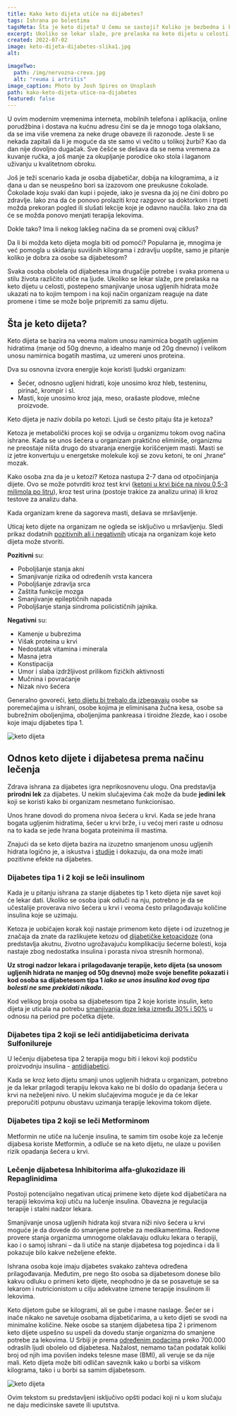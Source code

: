 ```yaml
---
title: Kako keto dijeta utiče na dijabetes?
tags: Ishrana po bolestima
tagsMeta: Šta je keto dijeta? U čemu se sastoji? Koliko je bezbedna i koje su dobre i loše strane keto dijete? Koje osobe smeju da je sprovode?
excerpt: Ukoliko se lekar slaže, pre prelaska na keto dijetu u celosti, postepeno smanjivanje unosa ugljenih hidrata može ukazati na to kojim tempom i na koji način organizam reaguje na date promene i time se može bolje pripremiti za samu dijetu.
created: 2022-07-02
image: keto-dijeta-dijabetes-slika1.jpg
alt:

imageTwo:
  path: /img/nervozna-creva.jpg
  alt: "reuma i artritis"
image_caption: Photo by Josh Spires on Unsplash
path: kako-keto-dijeta-utice-na-dijabetes
featured: false
---
```


U ovim modernim vremenima interneta, mobilnih telefona i aplikacija, online porudžbina i dostava na kućnu adresu čini se da je mnogo toga olakšano, da se ima više vremena za neke druge obaveze ili razonode. Jeste li se nekada zapitali da li je moguće da ste samo vi večito u tolikoj žurbi? Kao da dan nije dovoljno dugačak. Sve češće se dešava da se nema vremena za kuvanje ručka, a još manje za okupljanje porodice oko stola i laganom uživanju u kvalitetnom obroku.

Još je teži scenario kada je osoba dijabetičar, dobija na kilogramima, a iz dana u dan se neuspešno bori sa izazovom one preukusne čokolade. Čokolade koju svaki dan kupi i pojede, iako je svesna da joj ne čini dobro po zdravlje. Iako zna da će ponovo prolaziti kroz razgovor sa doktorkom i trpeti možda prekoran pogled ili slušati lekcije koje je odavno naučila. Iako zna da će se možda ponovo menjati terapija lekovima. 

Dokle tako? Ima li nekog lakšeg načina da se promeni ovaj ciklus?

Da li bi možda keto dijeta mogla biti od pomoći? Popularna je, mnogima je već pomogla u skidanju suvišnih kilograma i zdravlju uopšte, samo je pitanje koliko je dobra za osobe sa dijabetesom?

Svaka osoba obolela od dijabetesa ima drugačije potrebe i svaka promena u stilu života različito utiče na ljude. Ukoliko se lekar slaže, pre prelaska na keto dijetu u celosti, postepeno smanjivanje unosa ugljenih hidrata može ukazati na to kojim tempom i na koji način organizam reaguje na date promene i time se može bolje pripremiti za samu dijetu.


## Šta je keto dijeta?

Keto dijeta se bazira na veoma malom unosu namirnica bogatih ugljenim hidratima (manje od 50g dnevno, a idealno manje od 20g dnevno) i velikom unosu namirnica bogatih mastima, uz umereni unos proteina. 

Dva su osnovna izvora energije koje koristi ljudski organizam:

- Šećer, odnosno ugljeni hidrati, koje unosimo kroz hleb, testeninu, pirinač, krompir i sl.
- Masti, koje unosimo kroz jaja, meso, orašaste plodove, mlečne proizvode.

Keto dijeta je naziv dobila po ketozi. Ljudi se često pitaju šta je ketoza? 

Ketoza je metabolički proces koji se odvija u organizmu tokom ovog načina ishrane. Kada se unos šećera u organizam praktično eliminiše, organizmu ne preostaje ništa drugo do stvaranja energije korišćenjem masti. Masti se iz jetre konvertuju u energetske molekule koji se zovu ketoni, te oni „hrane“ mozak. 

Kako osoba zna da je u ketozi? Ketoza nastupa 2-7 dana od otpočinjanja dijete. Ovo se može potvrditi kroz test krvi ([ketoni u krvi biće na nivou 0,5-3 milimola po litru](https://www.healthline.com/nutrition/ideal-ketosis-level-for-weight-loss#target-levels)), kroz test urina (postoje trakice za analizu urina) ili kroz testove za analizu daha.

Kada organizam krene da sagoreva masti, dešava se mršavljenje. 

Uticaj keto dijete na organizam ne ogleda se isključivo u mršavljenju. Sledi prikaz dodatnih [pozitivnih ali i negativnih](https://www.medicalnewstoday.com/articles/319196#3-may-reduce-risk-of-certain-cancers) uticaja na organizam koje keto dijeta može stvoriti.

**Pozitivni** su:

- Poboljšanje stanja akni 
- Smanjivanje rizika od određenih vrsta kancera
- Poboljšanje zdravlja srca
- Zaštita funkcije mozga
- Smanjivanje epileptičnih napada
- Poboljšanje stanja sindroma policističnih jajnika.

**Negativni** su:

- Kamenje u bubrezima
- Višak proteina u krvi
- Nedostatak vitamina i minerala
- Masna jetra
- Konstipacija
- Umor i slaba izdržljivost prilikom fizičkih aktivnosti
- Mučnina i povraćanje
- Nizak nivo šećera 

Generalno govoreći, [keto dijetu bi trebalo da izbegavaju](https://www.everydayhealth.com/diet-nutrition/ketogenic-diet/what-are-benefits-risks-keto-diet/) osobe sa poremećajima u ishrani, osobe kojima je eliminisana žučna kesa, osobe sa bubrežnim oboljenjima, oboljenjima pankreasa i tiroidne žlezde, kao i osobe koje imaju dijabetes tipa 1. 

![keto dijeta](./images/keto-dijeta-dijabetes-slika2.jpg)

## Odnos keto dijete i dijabetesa prema načinu lečenja

Zdrava ishrana za dijabetes igra neprikosnovenu ulogu. Ona predstavlja **prirodni lek** za dijabetes. U nekim slučajevima čak može da bude **jedini lek** koji se koristi kako bi organizam nesmetano funkcionisao. 

Unos hrane dovodi do promena nivoa šećera u krvi. Kada se jede hrana bogata ugljenim hidratima, šećer u krvi brže, i u većoj meri raste u odnosu na to kada se jede hrana bogata proteinima ili mastima. 

Znajući da se keto dijeta bazira na izuzetno smanjenom unosu ugljenih hidrata logično je, a iskustva i [studije](https://nutritionandmetabolism.biomedcentral.com/articles/10.1186/1743-7075-2-34) i dokazuju, da ona može imati pozitivne efekte na dijabetes. 

### Dijabetes tipa 1 i 2 koji se leči insulinom

Kada je u pitanju ishrana za stanje dijabetes tip 1  keto dijeta nije savet koji će lekar dati. Ukoliko se osoba ipak odluči na nju, potrebno je da se učestalije proverava nivo šećera u krvi i veoma često prilagođavaju količine insulina koje se uzimaju. 

Ketoza je uobičajen korak koji nastaje primenom keto dijete i od izuzetnog je značaja da znate da razlikujete ketozu od [dijabetičke ketoacidoze](https://www.vasezdravlje.com/bolesti-i-stanja/dijabeticka-ketoacidoza-moguci-prvi-pokazatelj-bolesti) (ona predstavlja akutnu, životno ugrožavajuću komplikaciju šećerne bolesti, koja nastaje zbog nedostatka insulina i porasta nivoa stresnih hormona).

**Uz strogi nadzor lekara i prilagođavanje terapije, keto dijeta (sa unosom ugljenih hidrata ne manjeg od 50g dnevno) može svoje benefite pokazati i kod osoba sa dijabetesom tipa 1 *iako se unos insulina kod ovog tipa bolesti ne sme prekidati nikada*.**

Kod velikog broja osoba sa dijabetesom tipa 2 koje koriste insulin, keto dijeta je uticala na potrebu [smanjivanja doze leka između 30% i 50%](https://www.dietdoctor.com/low-carb/with-diabetes-medications) u odnosu na period pre početka dijete.

### Dijabetes tipa 2 koji se leči antidijabeticima derivata Sulfonilureje

U lečenju dijabetesa tipa 2 terapija mogu biti i lekovi koji podstiču proizvodnju insulina - [antidijabetici](https://www.stetoskop.info/odeljci-knjiga/antidijabetici). 

Kada se kroz keto dijetu smanji unos ugljenih hidrata u organizam, potrebno je da lekar prilagodi terapiju lekova kako ne bi došlo do opadanja šećera u krvi na neželjeni nivo. U nekim slučajevima moguće je da će lekar preporučiti potpunu obustavu uzimanja terapije lekovima tokom dijete.

### Dijabetes tipa 2 koji se leči Metforminom

Metformin ne utiče na lučenje insulina, te samim tim osobe koje za lečenje dijabesa koriste Metformin, a odluče se na keto dijetu, ne ulaze u povišen rizik opadanja šećera u krvi.

### Lečenje dijabetesa Inhibitorima alfa-glukozidaze ili Repaglinidima

Postoji potencijalno negativan uticaj primene keto dijete kod dijabetičara na terapiji lekovima koji utiču na lučenje insulina. Obavezna je regulacija terapije i stalni nadzor lekara.

Smanjivanje unosa ugljenih hidrata koji stvara niži nivo šećera u krvi moguće je da dovede do smanjene potrebe za medikamentima. Redovne provere stanja organizma umnogome olakšavaju odluku lekara o terapiji, kao i o samoj ishrani – da li utiče na stanje dijabetesa tog pojedinca i da li pokazuje bilo kakve neželjene efekte. 

Ishrana osoba koje imaju dijabetes svakako zahteva određena prilagođavanja. Međutim, pre nego što osoba sa dijabetesom donese bilo kakvu odluku o primeni keto dijete, neophodno je da se posavetuje se sa lekarom i nutricionistom u cilju adekvatne izmene terapije insulinom ili lekovima. 

Keto dijetom gube se kilogrami, ali se gube i masne naslage. Šećer se i inače nikako ne savetuje osobama dijabetičarima, a u keto dijeti se svodi na minimalne količine. Neke osobe sa stanjem dijabetesa tipa 2 i primenom keto dijete uspešno su uspeli da dovedu stanje organizma do smanjene potrebe za lekovima. U Srbiji je prema [određenim podacima](https://www.zdravlje.gov.rs/vest/342459/srbija-medju-retkim-zemljama-koje-imaju-registar-za-dijabetes.php) preko 700.000 odraslih ljudi obolelo od dijabetesa. Nažalost, nemamo tačan podatak koliki broj od njih ima povišen indeks telesne mase (BMI), ali veruje se da nije mali. Keto dijeta može biti odličan saveznik kako u borbi sa viškom kilograma, tako i u borbi sa samim dijabetesom.

![keto dijeta](./images/keto-dijeta-dijabetes-slika3.jpg)

Ovim tekstom su predstavljeni isključivo opšti podaci koji ni u kom slučaju ne daju medicinske savete ili uputstva. 



